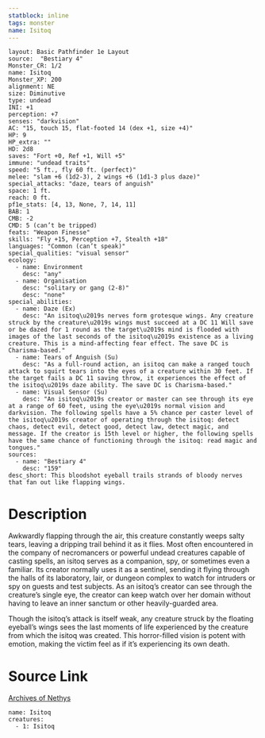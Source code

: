 ```yaml
---
statblock: inline
tags: monster
name: Isitoq
---
```

```statblock
layout: Basic Pathfinder 1e Layout
source:  "Bestiary 4"
Monster_CR: 1/2
name: Isitoq
Monster_XP: 200
alignment: NE
size: Diminutive
type: undead
INI: +1
perception: +7
senses: "darkvision"
AC: "15, touch 15, flat-footed 14 (dex +1, size +4)"
HP: 9
HP_extra: ""
HD: 2d8
saves: "Fort +0, Ref +1, Will +5"
immune: "undead traits"
speed: "5 ft., fly 60 ft. (perfect)"
melee: "slam +6 (1d2-3), 2 wings +6 (1d1-3 plus daze)"
special_attacks: "daze, tears of anguish"
space: 1 ft.
reach: 0 ft.
pf1e_stats: [4, 13, None, 7, 14, 11]
BAB: 1
CMB: -2
CMD: 5 (can’t be tripped)
feats: "Weapon Finesse"
skills: "Fly +15, Perception +7, Stealth +18"
languages: "Common (can’t speak)"
special_qualities: "visual sensor"
ecology:
  - name: Environment
    desc: "any"
  - name: Organisation
    desc: "solitary or gang (2-8)"
    desc: "none"
special_abilities:
  - name: Daze (Ex)
    desc: "An isitoq\u2019s nerves form grotesque wings. Any creature struck by the creature\u2019s wings must succeed at a DC 11 Will save or be dazed for 1 round as the target\u2019s mind is flooded with images of the last seconds of the isitoq\u2019s existence as a living creature. This is a mind-affecting fear effect. The save DC is Charisma-based."
  - name: Tears of Anguish (Su)
    desc: "As a full-round action, an isitoq can make a ranged touch attack to squirt tears into the eyes of a creature within 30 feet. If the target fails a DC 11 saving throw, it experiences the effect of the isitoq\u2019s daze ability. The save DC is Charisma-based."
  - name: Visual Sensor (Su)
    desc: "An isitoq\u2019s creator or master can see through its eye at a range of 60 feet, using the eye\u2019s normal vision and darkvision. The following spells have a 5% chance per caster level of the isitoq\u2019s creator of operating through the isitoq: detect chaos, detect evil, detect good, detect law, detect magic, and message. If the creator is 15th level or higher, the following spells have the same chance of functioning through the isitoq: read magic and tongues."
sources:
  - name: "Bestiary 4"
    desc: "159"
desc_short: This bloodshot eyeball trails strands of bloody nerves that fan out like flapping wings.
```
# Description
Awkwardly flapping through the air, this creature constantly weeps salty tears, leaving a dripping trail behind it as it flies. Most often encountered in the company of necromancers or powerful undead creatures capable of casting spells, an isitoq serves as a companion, spy, or sometimes even a familiar. Its creator normally uses it as a sentinel, sending it flying through the halls of its laboratory, lair, or dungeon complex to watch for intruders or spy on guests and test subjects. As an isitoq’s creator can see through the creature’s single eye, the creator can keep watch over her domain without having to leave an inner sanctum or other heavily-guarded area.

Though the isitoq’s attack is itself weak, any creature struck by the floating eyeball’s wings sees the last moments of life experienced by the creature from which the isitoq was created. This horror-filled vision is potent with emotion, making the victim feel as if it’s experiencing its own death.
# Source Link
[Archives of Nethys](https://aonprd.com/MonsterDisplay.aspx?ItemName=Isitoq)
```encounter-table
name: Isitoq
creatures:
  - 1: Isitoq
```
